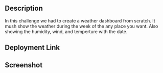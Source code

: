 ## Description
In this challenge we had to create a weather dashboard from scratch. It mush show the weather during the week of the any place you want. Also showing the humidity, wind, and temperture with the date.

## Deployment Link

## Screenshot
